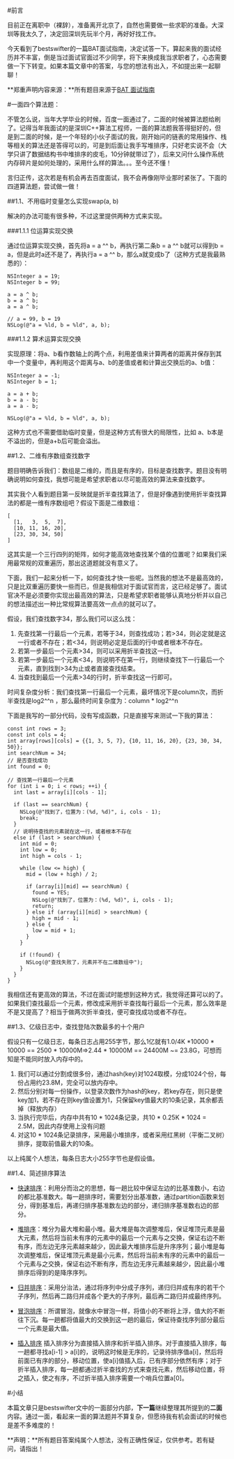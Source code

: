 #前言

目前正在离职中（裸辞），准备离开北京了，自然也需要做一些求职的准备。大深圳等我太久了，决定回深圳先玩半个月，再好好找工作。

今天看到了bestswifter的一篇BAT面试指南，决定试答一下。算起来我的面试经历并不丰富，倒是当过面试官面过不少同学，将下来换成我当求职者了，心态需要做一下下转变。如果本篇文章中的答案，与您的想法有出入，不如提出来一起聊聊！

**郑重声明内容来源：**所有题目来源于[BAT 面试指南](http://www.tuicool.com/articles/quuUJvM#0-tsina-1-4272-397232819ff9a47a7b7e80a40613cfe1)


#一面四个算法题：

不管怎么说，当年大学毕业的时候，百度一面通过了，二面的时候被算法题给刷了。记得当年我面试的是深圳C++算法工程师，一面的算法题我答得挺好的，但是到二面的时候，是一个年轻的小伙子面试的我，刚开始问的链表的常用操作、栈等相关的算法还是答得可以的，可是到后面让我手写堆排序，只好老实说不会（大学只讲了数据结构书中堆排序的皮毛，10分钟就带过了），后来又问什么操作系统内存碎片是如何处理的，采用什么样的算法。。。至今还不懂！

言归正传，这次若是有机会再去百度面试，我不会再像刚毕业那时紧张了。下面的四道算法题，尝试做一做！

##1.1、不用临时变量怎么实现swap(a, b)

解决的办法可能有很多种，不过这里提供两种方式来实现。

###1.1.1 位运算实现交换

通过位运算实现交换，首先将a = a ^^ b，再执行第二条b = a ^^ b就可以得到b = a，但是此时a还不是了，再执行a = a ^^ b，那么a就变成b了（这种方式是我最熟悉的）：

```
NSInteger a = 19;
NSInteger b = 99;
  
a = a ^ b;
b = a ^ b;
a = a ^ b;

// a = 99, b = 19
NSLog(@"a = %ld, b = %ld", a, b);
```

###1.1.2 算术运算实现交换

实现原理：将a、b看作数轴上的两个点，利用差值来计算两者的距离并保存到其中一个变量中，再利用这个距离与a、b的差值或者和计算出交换后的a、b值：

```
NSInteger a = -1;
NSInteger b = 1;
  
a = a + b;
b = a - b;
a = a - b;
  
NSLog(@"a = %ld, b = %ld", a, b);
```

这种方式也不需要借助临时变量，但是这种方式有很大的局限性，比如
a、b本是不溢出的，但是a+b后可能会溢出。


##1.2、二维有序数组查找数字

题目明确告诉我们：数组是二维的，而且是有序的，目标是查找数字。题目没有明确说明如何查找，我想可能是希望求职者以尽可能高效的算法来查找数字。

其实我个人看到题目第一反映就是折半查找算法了，但是好像遇到使用折半查找算法的都是一维有序数组吧？假设下面是二维数组：

```
[
  [1,   3,  5,  7],
  [10, 11, 16, 20],
  [23, 30, 34, 50]
]
```

这其实是一个三行四列的矩阵，如何才能高效地查找某个值的位置呢？如果我们采用最常规的双重遍历，那出这道题就没有意义了。

下面，我们一起来分析一下，如何查找才快一些呢。当然我的想法不是最高效的，只是比双重遍历要快一些而已，但是我相信对于面试官而言，这已经足够了。面试官决不是必须要你实现出最高效的算法，只是希望求职者能够认真地分析并以自己的想法描述出一种比常规算法要高效一点点的就可以了。

假设，我们查找数字34，那么我们可以这么找：

1. 先查找第一行最后一个元素，若等于34，则查找成功；若>34，则必定就是这一行或者不存在；若<34，则说明必定是后面的行中或者根本不存在。
2. 若第一步最后一个元素>34，则可以采用折半查找这一行。
3. 若第一步最后一个元素<34，则说明不在第一行，则继续查找下一行最后一个元素，直到找到>34为止或者直接查找结束。
4. 当查找到最后一个元素>34的行时，折半查找这一行即可。

时间复杂度分析：我们查找第一行最后一个元素，最坏情况下是column次，而折半查找是log2^^n
，那么最终时间复杂度为：column * log2^^n

下面是我写的一部分代码，没有写成函数，只是直接写来测试一下我的算法：

```
const int rows = 3;
const int cols = 4;
int array[rows][cols] = {{1, 3, 5, 7}, {10, 11, 16, 20}, {23, 30, 34, 50}};
int searchNum = 34;
// 是否查找成功
int found = 0;

// 查找第一行最后一个元素
for (int i = 0; i < rows; ++i) {
  int last = array[i][cols - 1];
  
  if (last == searchNum) {
    NSLog(@"找到了，位置为：(%d, %d)", i, cols - 1);
    break;
  }
  // 说明待查找的元素就在这一行，或者根本不存在
  else if (last > searchNum) {
    int mid = 0;
    int low = 0;
    int high = cols - 1;
    
    while (low <= high) {
      mid = (low + high) / 2;
      
      if (array[i][mid] == searchNum) {
        found = YES;
        NSLog(@"找到了，位置为：(%d, %d)", i, cols - 1);
        return;
      } else if (array[i][mid] > searchNum) {
        high = mid - 1;
      } else {
        low = mid + 1;
      }
    }
    
    if (!found) {
      NSLog(@"查找失败了，元素并不在二维数组中");
    }
  }
}
```

我相信还有更高效的算法，不过在面试时能想到这种方式，我觉得还算可以的了。如果我们查找最后一个元素，修改成采用折半查找每行最后一个元素，那么效率是不是又提高了？相当于做两次折半查找，便可查找成功或者不存在。

##1.3、亿级日志中，查找登陆次数最多的十个用户

假设只有一亿级日志，每条日志占用255字节，那么1亿就有1.0/4K *10000 * 10000 == 2500 * 10000M=>2.44 * 10000M == 24400M ~= 23.8G，可想而知是不能同时放入内存中的。

1. 我们可以通过分割成很多份，通过hash(key)对1024取模，分成1024个份，每份占用约23.8M，完全可以放内存中。
2. 然后分别对每一份操作，以登录次数作为hash的key，若key存在，则只是使key加1，若不存在则key值设置为1，只保留key值最大的10条记录，其余都丢掉（释放内存）
3. 当执行完毕后，内存中共有10 * 1024条记录，共10 * 0.25K * 1024 = 2.5M，因此内存使用上没有问题
4. 对这10 * 1024条记录排序，采用最小堆排序，或者采用红黑树（平衡二叉树）排序，提取前值最大的10条。

以上纯属个人想法，每条日志大小255字节也是假设值。

##1.4、简述排序算法

* [快速排序](http://101.200.209.244/quick-sort/)：利用分而治之的思想，每一趟比较中保证左边的比基准数小，右边的都比基准数大。每一趟排序时，需要划分出基准数，通过partition函数来划分，得到基准后，再递归排序基准数左边的部分，递归排序基准数右边的部分。

* [堆排序](http://101.200.209.244/heap-sort/)：堆分为最大堆和最小堆。最大堆是每次调整堆后，保证堆顶元素是最大元素，然后将当前未有序的元素中的最后一个元素与之交换，保证右边不断有序，而左边无序元素越来越少，因此最大堆排序后是升序序列；最小堆是每次调整堆后，保证堆顶元素是最小元素，然后将当前未有序的元素中的最后一个元素与之交换，保证右边不断有序，而左边无序元素越来越少，因此最小堆排序后得到的是降序序列。

* [归并排序](http://101.200.209.244/mergesort/)：采用分治法，通过将序列中分成子序列，递归归并成有序的若干个子序列，然后再二路归并成各个更大的子序列，最后再二路归并成最终序列。

* [冒泡排序](http://101.200.209.244/bubble-sort/)：所谓冒泡，就像水中冒泡一样，将值小的不断将上浮，值大的不断往下沉。每一趟都将值最大的交换到这一趟的最后，保证待查找序列部分最后一个元素是最大值。

* [插入排序](http://101.200.209.244/insert-sort/) 插入排序分为直接插入排序和折半插入排序。对于直接插入排序，每一趟都寻找a[i-1] > a[i]的，说明这时候是无序的，记录待排序值a[i]，然后将前面已有序的部分，移动位置，使a[i]值插入后，已有序部分依然有序；对于折半插入排序，每一趟都通过折半查找的方式来查找元素，然后移动位置，将之插入，使之有序，不过折半插入排序需要一个哨兵位置a[0]。

#小结

本篇文章只是bestswifter文中的一面部分内部，**下一篇**继续整理其所提到的**二面**内容。通过一面，看起来一面的算法题并不算复杂，但愿待我有机会面试的时候也是差不多难度的！

**声明：**所有题目答案纯属个人想法，没有正确性保证，仅供参考。若有疑问，请指出！

